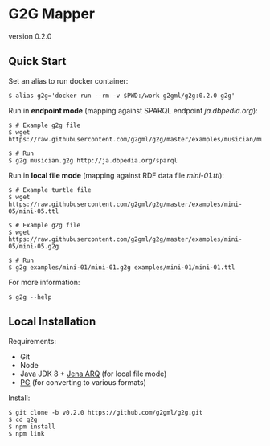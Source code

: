 # G2G Mapper

version 0.2.0

## Quick Start

Set an alias to run docker container:

    $ alias g2g='docker run --rm -v $PWD:/work g2gml/g2g:0.2.0 g2g'

Run in **endpoint mode** (mapping against SPARQL endpoint *ja.dbpedia.org*):

    $ # Example g2g file
    $ wget https://raw.githubusercontent.com/g2gml/g2g/master/examples/musician/musician.g2g
    
    $ # Run
    $ g2g musician.g2g http://ja.dbpedia.org/sparql

Run in **local file mode** (mapping against RDF data file *mini-01.ttl*):

    $ # Example turtle file
    $ wget https://raw.githubusercontent.com/g2gml/g2g/master/examples/mini-05/mini-05.ttl
    
    $ # Example g2g file
    $ wget https://raw.githubusercontent.com/g2gml/g2g/master/examples/mini-05/mini-05.g2g
    
    $ # Run
    $ g2g examples/mini-01/mini-01.g2g examples/mini-01/mini-01.ttl

For more information:

    $ g2g --help

## Local Installation

Requirements:

* Git
* Node
* Java JDK 8 + [Jena ARQ](https://jena.apache.org/documentation/query/index.html) (for local file mode)
* [PG](https://github.com/g2gml/pg) (for converting to various formats)

Install:

    $ git clone -b v0.2.0 https://github.com/g2gml/g2g.git
    $ cd g2g
    $ npm install
    $ npm link
